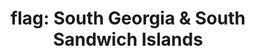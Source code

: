 ---
layout: flags
title: "flag: South Georgia & South Sandwich Islands"
emoji: flag_south_georgia_and_south_sandwich_islands
permalink: 🇬🇸.html
---